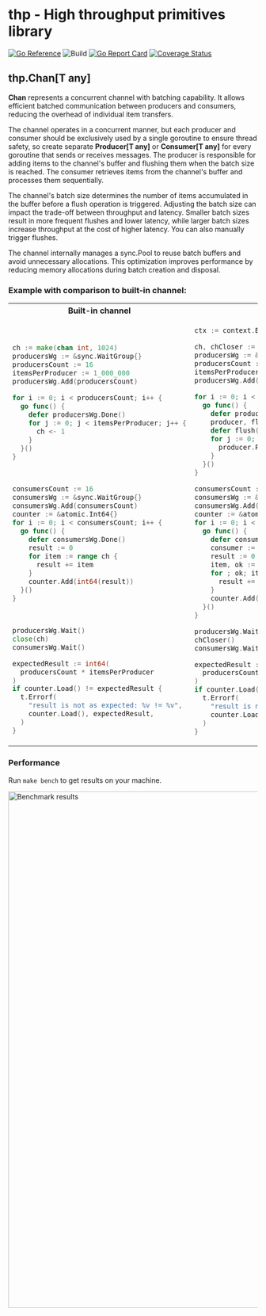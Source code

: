 # **thp** - High throughput primitives library
[![Go Reference](https://pkg.go.dev/badge/github.com/storozhukBM/thp.svg)](https://pkg.go.dev/github.com/storozhukBM/thp)
![Build](https://github.com/storozhukBM/thp/actions/workflows/go.yml/badge.svg) 
[![Go Report Card](https://goreportcard.com/badge/github.com/storozhukBM/thp)](https://goreportcard.com/report/github.com/storozhukBM/thp) 
[![Coverage Status](https://coveralls.io/repos/github/storozhukBM/thp/badge.svg)](https://coveralls.io/github/storozhukBM/thp)

## **thp.Chan[T any]**

**Chan** represents a concurrent channel with batching capability.
It allows efficient batched communication between producers and consumers,
reducing the overhead of individual item transfers.

The channel operates in a concurrent manner, but each producer and consumer
should be exclusively used by a single goroutine to ensure thread safety,
so create separate **Producer[T any]** or **Consumer[T any]** for every goroutine
that sends or receives messages.
The producer is responsible for adding items to the channel's buffer
and flushing them when the batch size is reached. The consumer
retrieves items from the channel's buffer and processes them sequentially.

The channel's batch size determines the number of items accumulated in the buffer
before a flush operation is triggered. Adjusting the batch size can impact
the trade-off between throughput and latency. Smaller batch sizes result in more
frequent flushes and lower latency, while larger batch sizes increase throughput
at the cost of higher latency.
You can also manually trigger flushes.

The channel internally manages a sync.Pool to reuse batch buffers and avoid
unnecessary allocations. This optimization improves performance by reducing
memory allocations during batch creation and disposal.

### Example with comparison to built-in channel:

<table>
<tr>
<th>Built-in channel</th>
<th>thp.Chan</th>
</tr>
<tr>
<td>

```go
 

ch := make(chan int, 1024)
producersWg := &sync.WaitGroup{}
producersCount := 16
itemsPerProducer := 1_000_000
producersWg.Add(producersCount)

for i := 0; i < producersCount; i++ {
  go func() {
    defer producersWg.Done()
    for j := 0; j < itemsPerProducer; j++ {
      ch <- 1
    }
  }()
}



consumersCount := 16
consumersWg := &sync.WaitGroup{}
consumersWg.Add(consumersCount)
counter := &atomic.Int64{}
for i := 0; i < consumersCount; i++ {
  go func() {
    defer consumersWg.Done()
    result := 0
    for item := range ch {
      result += item
    }
    counter.Add(int64(result))
  }()
}



producersWg.Wait()
close(ch)
consumersWg.Wait()

expectedResult := int64(
  producersCount * itemsPerProducer
)
if counter.Load() != expectedResult {
  t.Errorf(
    "result is not as expected: %v != %v",
    counter.Load(), expectedResult,
  )
}
```

</td>
<td>

```go
ctx := context.Background()

ch, chCloser := thp.NewChan[int](1024)
producersWg := &sync.WaitGroup{}
producersCount := 16
itemsPerProducer := 1_000_000
producersWg.Add(producersCount)

for i := 0; i < producersCount; i++ {
  go func() {
    defer producersWg.Done()
    producer, flush := ch.Producer(ctx)
    defer flush()
    for j := 0; j < itemsPerProducer; j++ {
      producer.Put(1)
    }
  }()
}

consumersCount := 16
consumersWg := &sync.WaitGroup{}
consumersWg.Add(consumersCount)
counter := &atomic.Int64{}
for i := 0; i < consumersCount; i++ {
  go func() {
    defer consumersWg.Done()
    consumer := ch.Consumer(ctx)
    result := 0
    item, ok := consumer.Poll()
    for ; ok; item, ok = consumer.Poll() {
      result += item
    }
    counter.Add(int64(result))
  }()
}

producersWg.Wait()
chCloser()
consumersWg.Wait()

expectedResult := int64(
  producersCount * itemsPerProducer
)
if counter.Load() != expectedResult {
  t.Errorf(
    "result is not as expected: %v != %v", 
    counter.Load(), expectedResult,
  )
}
```

</td>
</tr>
</table>

### Performance

Run `make bench` to get results on your machine.

<img width="1043" alt="Benchmark results" src="https://github.com/storozhukBM/thp/assets/3532750/c327cfe0-3435-4fb0-98f2-8ccf0d401a33">
